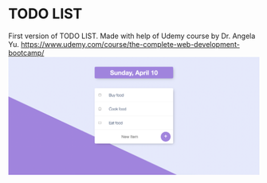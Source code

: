 # TODO LIST
First version of TODO LIST.
Made with help of Udemy course by Dr. Angela Yu.
https://www.udemy.com/course/the-complete-web-development-bootcamp/
![Demo Screenshot](https://github.com/AKJrockx/todo-list/blob/main/public/demoScreenshot.png)
